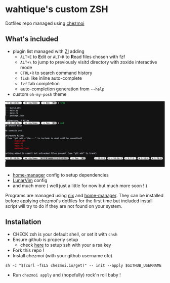 # wahtique's custom ZSH

Dotfiles repo managed using [chezmoi](https://www.chezmoi.io/#considering-using-chezmoi)

## What's included

- plugin list managed with [ZI](https://z.digitalclouds.dev/) adding
  - `ALT+E` to **E**dit or `ALT+R` to **R**ead files chosen with fzf
  - `ALT+\` to jump to previously visitd directory with zoxide interactive mode
  - `CTRL+R` to search command history
  - `fish` like inline auto-complete
  - `fzf` tab completion
  - auto-completion generation from `--help`
- custom `oh-my-posh` theme

![prompt](prompt.png)

- [home-manager](https://github.com/nix-community/home-manager) config to setup dependencies
- [LunarVim](https://www.lunarvim.org/) config
- and much more ( well just a little for now but much more soon ! )

Programs are managed using [nix](https://nixos.org/) and [home-manager](https://github.com/nix-community/home-manager).
They can be installed before applying chezmoi's dotfiles for the first time but included install script will try to do if they are not found on your system.

## Installation

- CHECK zsh is your default shell, or set it with `chsh`
- Ensure github is properly setup
  - check [here](https://docs.github.com/en/authentication/connecting-to-github-with-ssh) to setup ssh with your a rsa key
- Fork this repo !
- Install chezmoi (with your github username ofc)

```shell
sh -c "$(curl -fsLS chezmoi.io/get)" -- init --apply $GITHUB_USERNAME
```

- Run `chezmoi apply` and (hopefully) rock'n roll baby !
